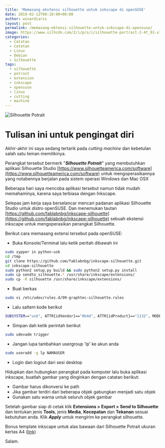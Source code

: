 ```yaml
---
title: 'Memasang ekstensi silhouette untuk inkscape di openSUSE'
date: 2019-02-12T00:10:00+00:00
author: winardiaris
layout: post
permalink: /memasang-ektensi-silhouette-untuk-inkscape-di-opensuse/
image: https://www.silhcdn.com/2/i/p/s/i/silhouette-portrait-2-4t_01-xl.jpg
categories:
  - Catatan
  - Catetan
  - Linux
  - Debian
  - Silhouette
tags:
  - silhouette
  - potrait
  - extension
  - inkscape
  - opensuse
  - linux
  - cutting
  - machine
---
```


![Silhouette Potrait](https://www.silhcdn.com/2/i/p/s/i/silhouette-portrait-2-4t_01-xl.jpg "Silhouette Potrait")  

# Tulisan ini untuk pengingat diri

Akhir-akhir ini saya sedang tertarik pada _cutting machine_ dan kebetulan salah satu teman memilikinya.


Perangkat tersebut bermerk "**_Silhouette Potrait_**" yang membutuhkan aplikasi Silhouette Studio [https://www.silhouetteamerica.com/software](https://www.silhouetteamerica.com/software) untuk mengoperasikannya yang notabennya berjalan pada sistem operasi Windows dan Mac OSX

Beberapa hari saya mencoba aplikasi tersebut namun tidak mudah memahaminya, karena saya  terbiasa dengan Inkscape. 

Selepas jam kerja saya berselancar mencari padanan aplikasi Silhouette Studio untuk distro openSUSE. Dan menemukan tautan [https://github.com/fablabnbg/inkscape-silhouette](https://github.com/fablabnbg/inkscape-silhouette) sebuah ekstensi inkscape untuk mengoperasikan perangkat Silhouette. 


Berikut cara memasang extensi tersebut pada openSUSE:

- Buka Konsole/Terminal lalu ketik peritah dibawah ini

```bash
sudo zypper in python-usb
cd /tmp
git clone https://github.com/fablabnbg/inkscape-silhouette.git
cd inkscape-silhouette
sudo python2 setup.py build && sudo python2 setup.py install
sudo cp sendto_silhouette.* /usr/share/inkscape/extensions/
sudo cp -R silhouette /usr/share/inkscape/extensions/
```

- Buat berkas
```bash
sudo vi /etc/udev/rules.d/99-graphtec-silhouette.rules
```

- Lalu saltem kode berikut 
```bash
SUBSYSTEM=="usb", ATTR{idVendor}=="0b4d", ATTR{idProduct}=="1132", MODE="666"
```

- Simpan dah ketik perintah berikut
```bash
sudo udevadm trigger
```

- Jangan lupa tambahkan usergroup 'lp' ke akun anda
```bash
sudo useradd -g lp NAMAUSER
```

- Login dan logout dari sesi desktop


Hidupkan dan hubungkan perangkat pada komputer lalu buka aplikasi inkscape, buatlah gambar yang dinginkan dengan catatan berikut:

- Gambar harus dikonversi ke path
- Jika gambar terdiri dari beberapa objek gabungkan menjadi satu objek
- Gunakan satu warna untuk seluruh objek gambar

Setelah gambar siap di cetak klik **Extensions > Export > Send to Silhouette** dan tentukan jenis **Tools**, jenis **Media**, **Kecepatan** dan **Tekanan** sesuai kebutuhan anda. Klik **_Apply_** untuk mengirim ke perangkat silhouette.



Bonus 
template inkscape untuk alas bawaan dari Silhouette Potrait ukuran kertas A4 ([link](https://github.com/winardiaris/blog/raw/master/images/template.svg))




Salam.